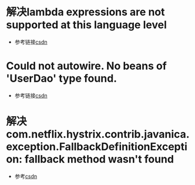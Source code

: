 # 解决lambda expressions are not supported at this language level
+ 参考链接[csdn](https://blog.csdn.net/fenghuibian/article/details/52704057)
# Could not autowire. No beans of 'UserDao' type found.  
+ 参考链接[csdn](https://blog.csdn.net/qq_38425662gd/article/details/79805907)
# 解决com.netflix.hystrix.contrib.javanica.exception.FallbackDefinitionException: fallback method wasn't found
+ 参考[csdn](https://blog.csdn.net/Ezreal_King/article/details/72942823)